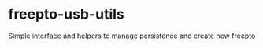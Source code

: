 freepto-usb-utils
=================

Simple interface and helpers to manage persistence and create new freepto
